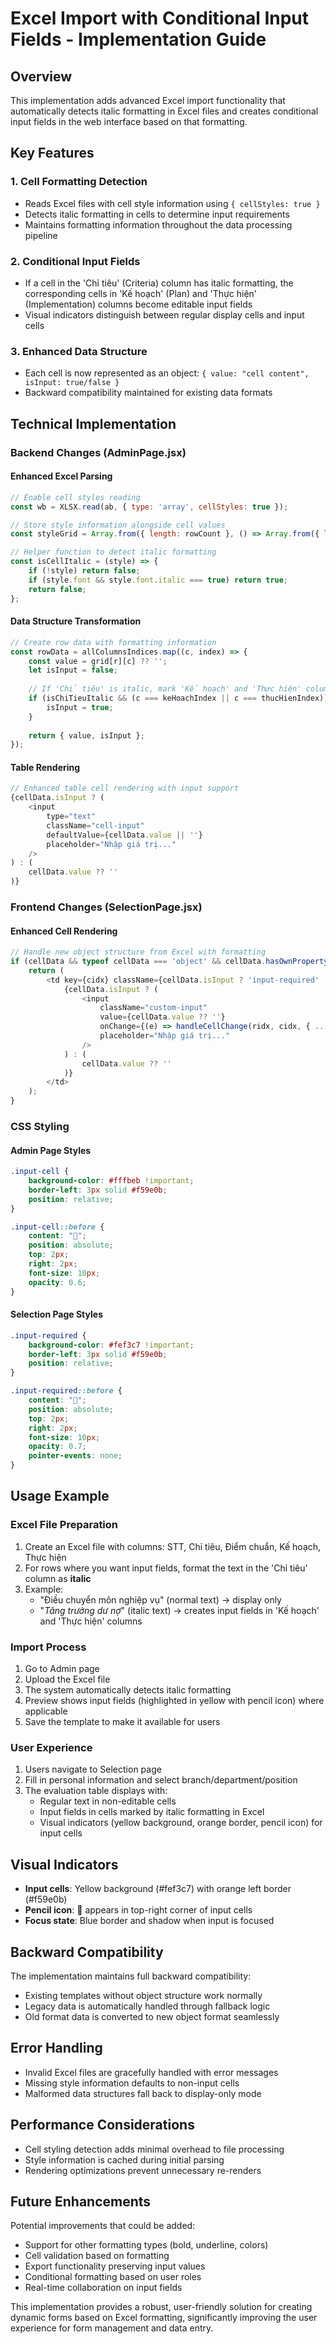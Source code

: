 # Excel Import with Conditional Input Fields - Implementation Guide

## Overview

This implementation adds advanced Excel import functionality that automatically detects italic formatting in Excel files and creates conditional input fields in the web interface based on that formatting.

## Key Features

### 1. **Cell Formatting Detection**
- Reads Excel files with cell style information using `{ cellStyles: true }`
- Detects italic formatting in cells to determine input requirements
- Maintains formatting information throughout the data processing pipeline

### 2. **Conditional Input Fields**
- If a cell in the 'Chỉ tiêu' (Criteria) column has italic formatting, the corresponding cells in 'Kế hoạch' (Plan) and 'Thực hiện' (Implementation) columns become editable input fields
- Visual indicators distinguish between regular display cells and input cells

### 3. **Enhanced Data Structure**
- Each cell is now represented as an object: `{ value: "cell content", isInput: true/false }`
- Backward compatibility maintained for existing data formats

## Technical Implementation

### Backend Changes (AdminPage.jsx)

#### Enhanced Excel Parsing
```javascript
// Enable cell styles reading
const wb = XLSX.read(ab, { type: 'array', cellStyles: true });

// Store style information alongside cell values
const styleGrid = Array.from({ length: rowCount }, () => Array.from({ length: colCount }, () => null));

// Helper function to detect italic formatting
const isCellItalic = (style) => {
    if (!style) return false;
    if (style.font && style.font.italic === true) return true;
    return false;
};
```

#### Data Structure Transformation
```javascript
// Create row data with formatting information
const rowData = allColumnsIndices.map((c, index) => {
    const value = grid[r][c] ?? '';
    let isInput = false;
    
    // If 'Chỉ tiêu' is italic, mark 'Kế hoạch' and 'Thực hiện' columns as inputs
    if (isChiTieuItalic && (c === keHoachIndex || c === thucHienIndex)) {
        isInput = true;
    }
    
    return { value, isInput };
});
```

#### Table Rendering
```javascript
// Enhanced table cell rendering with input support
{cellData.isInput ? (
    <input 
        type="text" 
        className="cell-input" 
        defaultValue={cellData.value || ''} 
        placeholder="Nhập giá trị..."
    />
) : (
    cellData.value ?? ''
)}
```

### Frontend Changes (SelectionPage.jsx)

#### Enhanced Cell Rendering
```javascript
// Handle new object structure from Excel with formatting
if (cellData && typeof cellData === 'object' && cellData.hasOwnProperty('value')) {
    return (
        <td key={cidx} className={cellData.isInput ? 'input-required' : ''}>
            {cellData.isInput ? (
                <input
                    className="custom-input"
                    value={cellData.value ?? ''}
                    onChange={(e) => handleCellChange(ridx, cidx, { ...cellData, value: e.target.value })}
                    placeholder="Nhập giá trị..."
                />
            ) : (
                cellData.value ?? ''
            )}
        </td>
    );
}
```

### CSS Styling

#### Admin Page Styles
```css
.input-cell { 
    background-color: #fffbeb !important; 
    border-left: 3px solid #f59e0b;
    position: relative;
}

.input-cell::before {
    content: "📝";
    position: absolute;
    top: 2px;
    right: 2px;
    font-size: 10px;
    opacity: 0.6;
}
```

#### Selection Page Styles
```css
.input-required {
    background-color: #fef3c7 !important;
    border-left: 3px solid #f59e0b;
    position: relative;
}

.input-required::before {
    content: "📝";
    position: absolute;
    top: 2px;
    right: 2px;
    font-size: 10px;
    opacity: 0.7;
    pointer-events: none;
}
```

## Usage Example

### Excel File Preparation
1. Create an Excel file with columns: STT, Chỉ tiêu, Điểm chuẩn, Kế hoạch, Thực hiện
2. For rows where you want input fields, format the text in the 'Chỉ tiêu' column as **italic**
3. Example:
   - "Điều chuyển môn nghiệp vụ" (normal text) → display only
   - "*Tăng trưởng dư nợ*" (italic text) → creates input fields in 'Kế hoạch' and 'Thực hiện' columns

### Import Process
1. Go to Admin page
2. Upload the Excel file
3. The system automatically detects italic formatting
4. Preview shows input fields (highlighted in yellow with pencil icon) where applicable
5. Save the template to make it available for users

### User Experience
1. Users navigate to Selection page
2. Fill in personal information and select branch/department/position
3. The evaluation table displays with:
   - Regular text in non-editable cells
   - Input fields in cells marked by italic formatting in Excel
   - Visual indicators (yellow background, orange border, pencil icon) for input cells

## Visual Indicators

- **Input cells**: Yellow background (#fef3c7) with orange left border (#f59e0b)
- **Pencil icon**: 📝 appears in top-right corner of input cells
- **Focus state**: Blue border and shadow when input is focused

## Backward Compatibility

The implementation maintains full backward compatibility:
- Existing templates without object structure work normally
- Legacy data is automatically handled through fallback logic
- Old format data is converted to new object format seamlessly

## Error Handling

- Invalid Excel files are gracefully handled with error messages
- Missing style information defaults to non-input cells
- Malformed data structures fall back to display-only mode

## Performance Considerations

- Cell styling detection adds minimal overhead to file processing
- Style information is cached during initial parsing
- Rendering optimizations prevent unnecessary re-renders

## Future Enhancements

Potential improvements that could be added:
- Support for other formatting types (bold, underline, colors)
- Cell validation based on formatting
- Export functionality preserving input values
- Conditional formatting based on user roles
- Real-time collaboration on input fields

This implementation provides a robust, user-friendly solution for creating dynamic forms based on Excel formatting, significantly improving the user experience for form management and data entry.
